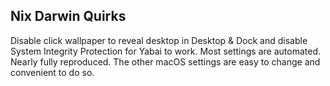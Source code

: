 ## Nix Darwin Quirks
Disable click wallpaper to reveal desktop in Desktop & Dock and disable System Integrity Protection for Yabai to work.
Most settings are automated. Nearly fully reproduced. The other macOS settings are easy to change and convenient to do so.
